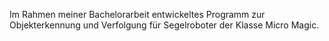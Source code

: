 Im Rahmen meiner Bachelorarbeit entwickeltes Programm zur Objekterkennung und Verfolgung für Segelroboter der Klasse Micro Magic.